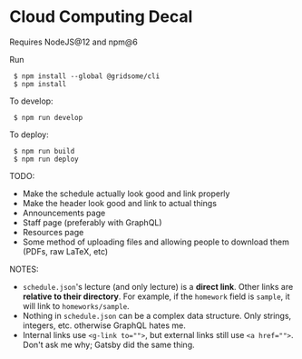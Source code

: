 # Cloud Computing Decal

Requires NodeJS@12 and npm@6

Run

```
 $ npm install --global @gridsome/cli
 $ npm install
```

To develop:

```
 $ npm run develop
```

To deploy:

```
 $ npm run build
 $ npm run deploy
```

TODO:
  - Make the schedule actually look good and link properly
  - Make the header look good and link to actual things
  - Announcements page
  - Staff page (preferably with GraphQL)
  - Resources page
  - Some method of uploading files and allowing people to download them (PDFs, raw LaTeX, etc)
  
NOTES:
  - `schedule.json`'s lecture (and only lecture) is a **direct link**. Other links are **relative to their directory**. For example, if the `homework` field is `sample`, it will link to `homeworks/sample`.
  - Nothing in `schedule.json` can be a complex data structure. Only strings, integers, etc. otherwise GraphQL hates me.
  - Internal links use `<g-link to="">`, but external links still use `<a href="">`. Don't ask me why; Gatsby did the same thing.
